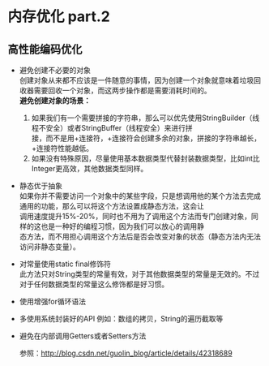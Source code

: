#   内存优化 part.2
##  高性能编码优化       
*   避免创建不必要的对象  
    创建对象从来都不应该是一件随意的事情，因为创建一个对象就意味着垃圾回收器需要回收一个对象，而这两步操作都是需要消耗时间的。   
    **避免创建对象的场景：**          
    1. 如果我们有一个需要拼接的字符串，那么可以优先使用StringBuilder（线程不安全）或者StringBuffer（线程安全）来进行拼     
    接，而不是用+连接符，+连接符会创建多余的对象，拼接的字符串越长，+连接符性能越低。
    2. 如果没有特殊原因，尽量使用基本数据类型代替封装数据类型，比如int比Integer更高效，其他数据类型同样。
    
*   静态优于抽象      
    如果你并不需要访问一个对象中的某些字段，只是想调用他的某个方法去完成通用的功能，那么可以将这个方法设置成静态方法，这会让        
    调用速度提升15%-20%，同时也不用为了调用这个方法而专门创建对象，同样的这也是一种好的编程习惯，因为我们可以放心的调用静      
    态方法，而不用担心调用这个方法后是否会改变对象的状态（静态方法内无法访问非静态变量）。
    
*   对常量使用static final修饰符        
    此方法只对String类型的常量有效，对于其他数据类型的常量是无效的。不过对于任何数据类型的常量这么修饰都是好习惯。
    
*   使用增强for循环语法     
        
*   多使用系统封装好的API
    例如：数组的拷贝，String的遍历截取等
    
*   避免在内部调用Getters或者Setters方法
     
    参照：http://blog.csdn.net/guolin_blog/article/details/42318689